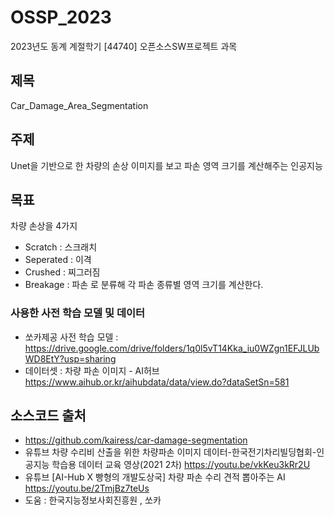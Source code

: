 # OSSP_2023
2023년도 동계 계절학기 [44740] 오픈소스SW프로젝트 과목 
## 제목
Car_Damage_Area_Segmentation
## 주제 
Unet을 기반으로 한 차량의 손상 이미지를 보고 파손 영역 크기를 계산해주는 인공지능
## 목표
차량 손상을 4가지 
- Scratch : 스크래치
- Seperated : 이격
- Crushed : 찌그러짐
- Breakage : 파손
로 분류해 각 파손 종류별 영역 크기를 계산한다.
### 사용한 사전 학습 모델 및 데이터
- 쏘카제공 사전 학습 모델 : https://drive.google.com/drive/folders/1q0l5vT14Kka_iu0WZgn1EFJLUbWD8EtY?usp=sharing
- 데이터셋 : 차량 파손 이미지 - AI허브 https://www.aihub.or.kr/aihubdata/data/view.do?dataSetSn=581
## 소스코드 출처
- https://github.com/kairess/car-damage-segmentation
- 유튜브 차량 수리비 산출을 위한 차량파손 이미지 데이터-한국전기차리빌딩협회-인공지능 학습용 데이터 교육 영상(2021 2차) https://youtu.be/vkKeu3kRr2U
- 유튜브 [AI-Hub X 빵형의 개발도상국] 차량 파손 수리 견적 뽑아주는 AI https://youtu.be/2TmjBz7teUs
- 도움 : 한국지능정보사회진흥원 , 쏘카